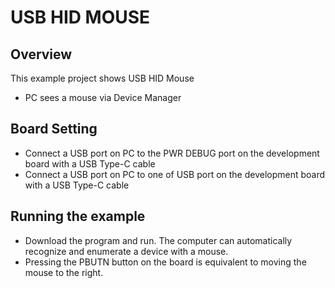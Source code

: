 # USB HID MOUSE

## Overview

This example project shows USB HID Mouse

- PC sees a mouse via Device Manager

## Board Setting

- Connect a USB port on PC to the PWR DEBUG port on the development board with a USB Type-C cable
- Connect a USB port on PC to one of USB port on the development board with a USB Type-C cable

## Running the example

- Download the program and run. The computer can automatically recognize and enumerate a device with a mouse.
- Pressing the PBUTN button on the board is equivalent to moving the mouse to the right.

